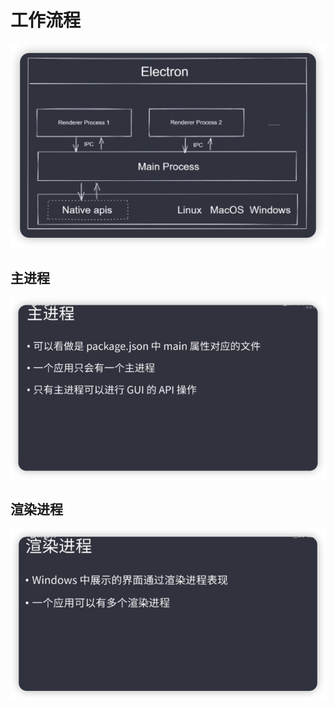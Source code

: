 # 工作流程



![image-20230524114827812](./img/image-20230524114827812.png)

## 主进程

![image-20230524115159572](./img/image-20230524115159572.png)

## 渲染进程

![image-20230524115256359](./img/image-20230524115256359.png)